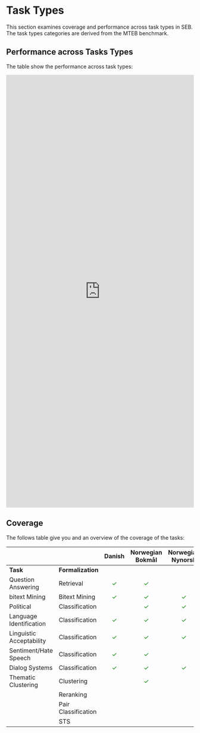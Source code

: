 
# Task Types
This section examines coverage and performance across task types in SEB. The task types categories are derived from the MTEB benchmark.


## Performance across Tasks Types
The table show the performance across task types:

<iframe title="Task type SEB" aria-label="Table" id="datawrapper-chart-4jkip" src="https://datawrapper.dwcdn.net/4jkip/6/" scrolling="no" frameborder="0" style="width: 0; min-width: 100% !important; border: none;" height="1160" data-external="1"></iframe><script type="text/javascript">!function(){"use strict";window.addEventListener("message",(function(a){if(void 0!==a.data["datawrapper-height"]){var e=document.querySelectorAll("iframe");for(var t in a.data["datawrapper-height"])for(var r=0;r<e.length;r++)if(e[r].contentWindow===a.source){var i=a.data["datawrapper-height"][t]+"px";e[r].style.height=i}}}))}();
</script>


## Coverage
The follows table give you and an overview of the coverage of the tasks: 

|                          |                     |               Danish               |          Norwegian Bokmål          |         Norwegian Nynorsk          |              Swedish               |
| :----------------------- | :------------------ | :--------------------------------: | :--------------------------------: | :--------------------------------: | :--------------------------------: |
| **Task**                 | **Formalization**   |                                    |                                    |                                    |                                    |
| Question Answering       | Retrieval           | <span style="color:green">✓</span> | <span style="color:green">✓</span> |                                    | <span style="color:green">✓</span> |
| bitext Mining            | Bitext Mining       | <span style="color:green">✓</span> | <span style="color:green">✓</span> | <span style="color:green">✓</span> |                                    |
| Political                | Classification      |                                    | <span style="color:green">✓</span> | <span style="color:green">✓</span> |                                    |
| Language Identification  | Classification      | <span style="color:green">✓</span> | <span style="color:green">✓</span> | <span style="color:green">✓</span> | <span style="color:green">✓</span> |
| Linguistic Acceptability | Classification      | <span style="color:green">✓</span> | <span style="color:green">✓</span> | <span style="color:green">✓</span> | <span style="color:green">✓</span> |
| Sentiment/Hate Speech    | Classification      | <span style="color:green">✓</span> | <span style="color:green">✓</span> |                                    | <span style="color:green">✓</span> |
| Dialog Systems           | Classification      | <span style="color:green">✓</span> | <span style="color:green">✓</span> | <span style="color:green">✓</span> | <span style="color:green">✓</span> |
| Thematic Clustering      | Clustering          |                                    | <span style="color:green">✓</span> |                                    | <span style="color:green">✓</span> |
|                          | Reranking           |                                    |                                    |                                    |                                    |
|                          | Pair Classification |                                    |                                    |                                    |                                    |
|                          | STS                 |                                    |                                    |                                    |                                    |


